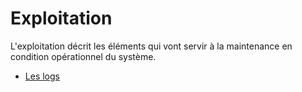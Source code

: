 # Exploitation

L'exploitation décrit les éléments qui vont servir à la maintenance en condition opérationnel du système.

* [Les logs](logs.md)
